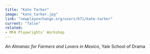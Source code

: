 ```yaml
---
title: "Kate Tarker"
image: "kate_tarker.jpg"
link: "newplayexchange.org/users/671/kate-tarker"
current: "false"
related:
- MFA Playwrights’ Workshop
---
```


*An Almanac for Farmers and Lovers in Mexico*, Yale School of Drama

